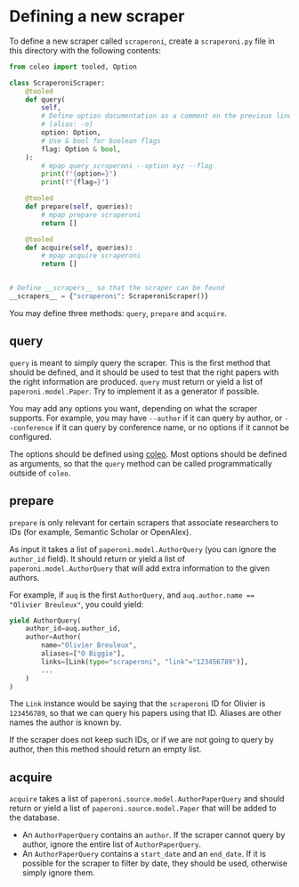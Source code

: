 
# Defining a new scraper

To define a new scraper called `scraperoni`, create a `scraperoni.py` file in this directory with the following contents:

```python
from coleo import tooled, Option

class ScraperoniScraper:
    @tooled
    def query(
        self,
        # Define option documentation as a comment on the previous line
        # [alias: -o]
        option: Option,
        # Use & bool for boolean flags
        flag: Option & bool,
    ):
        # mpap query scraperoni --option xyz --flag
        print(f"{option=}")
        print(f"{flag=}")

    @tooled
    def prepare(self, queries):
        # mpap prepare scraperoni
        return []

    @tooled
    def acquire(self, queries):
        # mpap acquire scraperoni
        return []


# Define __scrapers__ so that the scraper can be found
__scrapers__ = {"scraperoni": ScraperoniScraper()}
```

You may define three methods: `query`, `prepare` and `acquire`.

## query

`query` is meant to simply query the scraper. This is the first method that should be defined, and it should be used to test that the right papers with the right information are produced. `query` must return or yield a list of `paperoni.model.Paper`. Try to implement it as a generator if possible.

You may add any options you want, depending on what the scraper supports. For example, you may have `--author` if it can query by author, or `--conference` if it can query by conference name, or no options if it cannot be configured.

The options should be defined using [coleo](https://github.com/breuleux/coleo#coleo). Most options should be defined as arguments, so that the `query` method can be called programmatically outside of `coleo`.

## prepare

`prepare` is only relevant for certain scrapers that associate researchers to IDs (for example, Semantic Scholar or OpenAlex).

As input it takes a list of `paperoni.model.AuthorQuery` (you can ignore the `author_id` field). It should return or yield a list of `paperoni.model.AuthorQuery` that will add extra information to the given authors.

For example, if `auq` is the first `AuthorQuery`, and `auq.author.name == "Olivier Breuleux"`, you could yield:

```python
yield AuthorQuery(
    author_id=auq.author_id,
    author=Author(
        name="Olivier Breuleux",
        aliases=["O Biggie"],
        links=[Link(type="scraperoni", "link"="123456789")],
        ...
    )
)
```

The `Link` instance would be saying that the `scraperoni` ID for Olivier is `123456789`, so that we can query his papers using that ID. Aliases are other names the author is known by.

If the scraper does not keep such IDs, or if we are not going to query by author, then this method should return an empty list.

## acquire

`acquire` takes a list of `paperoni.source.model.AuthorPaperQuery` and should return or yield a list of `paperoni.source.model.Paper` that will be added to the database.

* An `AuthorPaperQuery` contains an `author`. If the scraper cannot query by author, ignore the entire list of `AuthorPaperQuery`.
* An `AuthorPaperQuery` contains a `start_date` and an `end_date`. If it is possible for the scraper to filter by date, they should be used, otherwise simply ignore them.
